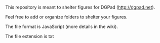 This repository is meant to shelter figures for DGPad (http://dgpad.net).

Feel free to add or organize folders to shelter your figures.

The file format is JavaScript (more details in the wiki).

The file extension is txt
